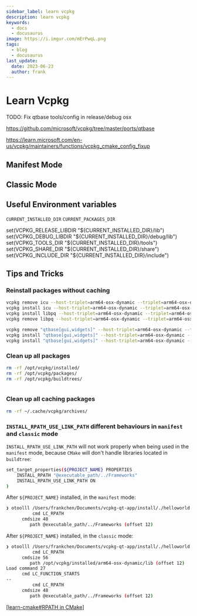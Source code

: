 ```yaml
---
sidebar_label: learn vcpkg
description: learn vcpkg
keywords:
  - docs
  - docusaurus
image: https://i.imgur.com/mErPwqL.png
tags:
  - blog
  - docusaurus
last_update:
  date: 2023-06-23
  author: frank
---
```


# Learn Vcpkg

TODO: Fix qtbase tools/config in release/debug osx  

https://github.com/microsoft/vcpkg/tree/master/ports/qtbase

https://learn.microsoft.com/en-us/vcpkg/maintainers/functions/vcpkg_cmake_config_fixup


## Manifest Mode

## Classic Mode

## Useful Environment variables

`CURRENT_INSTALLED_DIR`
`CURRENT_PACKAGES_DIR`

set(VCPKG_RELEASE_LIBDIR "${CURRENT_INSTALLED_DIR}/lib")
set(VCPKG_DEBUG_LIBDIR "${CURRENT_INSTALLED_DIR}/debug/lib")
set(VCPKG_TOOLS_DIR "${CURRENT_INSTALLED_DIR}/tools")
set(VCPKG_SHARE_DIR "${CURRENT_INSTALLED_DIR}/share")
set(VCPKG_INCLUDE_DIR "${CURRENT_INSTALLED_DIR}/include")

## Tips and Tricks

### Reinstall packages without caching

```sh
vcpkg remove icu --host-triplet=arm64-osx-dynamic --triplet=arm64-osx-dynamic
vcpkg install icu --host-triplet=arm64-osx-dynamic --triplet=arm64-osx-dynamic --no-binarycaching
vcpkg install libpq --host-triplet=arm64-osx-dynamic --triplet=arm64-osx-dynamic --binarysource=clear
vcpkg remove libpq --host-triplet=arm64-osx-dynamic --triplet=arm64-osx-dynamic

vcpkg remove "qtbase[gui,widgets]" --host-triplet=arm64-osx-dynamic --triplet=arm64-osx-dynamic
vcpkg install "qtbase[gui,widgets]" --host-triplet=arm64-osx-dynamic --triplet=arm64-osx-dynamic --no-binarycaching
vcpkg install "qtbase[gui,widgets]" --host-triplet=arm64-osx-dynamic --triplet=arm64-osx-dynamic --binarysource=clear
```

### Clean up all packages

```sh
rm -rf /opt/vcpkg/installed/
rm -rf /opt/vcpkg/packages/
rm -rf /opt/vcpkg/buildtrees/
```

```sh
```

### Clean up all caching packages

```sh
rm -rf ~/.cache/vcpkg/archives/
```

### `INSTALL_RPATH_USE_LINK_PATH` different behaviours in `manifest` and `classic` mode

`INSTALL_RPATH_USE_LINK_PATH` will not work properly when being used in the `manifest` mode, because `CMake` will don't handle libraries located in `buildtree`:

```sh
set_target_properties(${PROJECT_NAME} PROPERTIES
    INSTALL_RPATH "@executable_path/../Frameworks"
    INSTALL_RPATH_USE_LINK_PATH ON
)
```

After `${PROJECT_NAME}` installed, in the `manifest` mode:

```sh
❯ otoolll /Users/frankchen/Documents/vcpkg-qt-app/install/./helloworld.app/Contents/MacOS/helloworld
          cmd LC_RPATH
      cmdsize 48
         path @executable_path/../Frameworks (offset 12)
```

After `${PROJECT_NAME}` installed, in the `classic` mode:

```sh
❯ otoolll /Users/frankchen/Documents/vcpkg-qt-app/install/./helloworld.app/Contents/MacOS/helloworld
          cmd LC_RPATH
      cmdsize 56
         path /opt/vcpkg/installed/arm64-osx-dynamic/lib (offset 12)
Load command 27
      cmd LC_FUNCTION_STARTS
--
          cmd LC_RPATH
      cmdsize 48
         path @executable_path/../Frameworks (offset 12)
```


[[learn-cmake#RPATH in CMake]](./learn-cmake.md#rpath-in-cmake)
